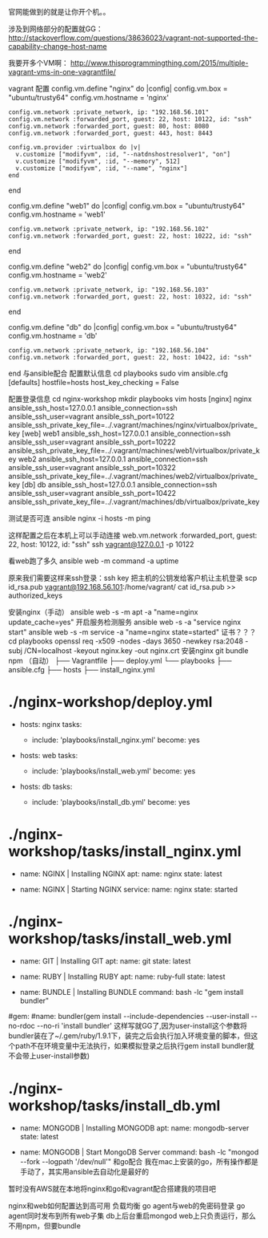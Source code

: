 官网能做到的就是让你开个机。。

涉及到网络部分的配置就GG：
http://stackoverflow.com/questions/38636023/vagrant-not-supported-the-capability-change-host-name

我要开多个VM啊：
http://www.thisprogrammingthing.com/2015/multiple-vagrant-vms-in-one-vagrantfile/

vagrant 配置
config.vm.define "nginx" do |config|
    config.vm.box = "ubuntu/trusty64"
    config.vm.hostname = 'nginx'

    config.vm.network :private_network, ip: "192.168.56.101"
    config.vm.network :forwarded_port, guest: 22, host: 10122, id: "ssh"
    config.vm.network :forwarded_port, guest: 80, host: 8080
    config.vm.network :forwarded_port, guest: 443, host: 8443

    config.vm.provider :virtualbox do |v|
      v.customize ["modifyvm", :id, "--natdnshostresolver1", "on"]
      v.customize ["modifyvm", :id, "--memory", 512]
      v.customize ["modifyvm", :id, "--name", "nginx"]
    end
  end

  config.vm.define "web1" do |config|
    config.vm.box = "ubuntu/trusty64"
    config.vm.hostname = 'web1'

    config.vm.network :private_network, ip: "192.168.56.102"
    config.vm.network :forwarded_port, guest: 22, host: 10222, id: "ssh"
  end

  config.vm.define "web2" do |config|
    config.vm.box = "ubuntu/trusty64"
    config.vm.hostname = 'web2'

    config.vm.network :private_network, ip: "192.168.56.103"
    config.vm.network :forwarded_port, guest: 22, host: 10322, id: "ssh"
  end

  config.vm.define "db" do |config|
    config.vm.box = "ubuntu/trusty64"
    config.vm.hostname = 'db'

    config.vm.network :private_network, ip: "192.168.56.104"
    config.vm.network :forwarded_port, guest: 22, host: 10422, id: "ssh"
  end
与ansible配合
配置默认信息
cd playbooks
sudo vim ansible.cfg
[defaults]
hostfile=hosts
host_key_checking = False

配置登录信息
cd nginx-workshop
mkdir playbooks
vim hosts
[nginx]
nginx ansible_ssh_host=127.0.0.1 ansible_connection=ssh ansible_ssh_user=vagrant ansible_ssh_port=10122 ansible_ssh_private_key_file=../.vagrant/machines/nginx/virtualbox/private_key
[web]
web1 ansible_ssh_host=127.0.0.1 ansible_connection=ssh ansible_ssh_user=vagrant ansible_ssh_port=10222 ansible_ssh_private_key_file=../.vagrant/machines/web1/virtualbox/private_key
web2 ansible_ssh_host=127.0.0.1 ansible_connection=ssh ansible_ssh_user=vagrant ansible_ssh_port=10322 ansible_ssh_private_key_file=../.vagrant/machines/web2/virtualbox/private_key
[db]
db ansible_ssh_host=127.0.0.1 ansible_connection=ssh ansible_ssh_user=vagrant ansible_ssh_port=10422 ansible_ssh_private_key_file=../.vagrant/machines/db/virtualbox/private_key

测试是否可连
ansible nginx -i hosts -m ping

这样配置之后在本机上可以手动连接
web.vm.network :forwarded_port, guest: 22, host: 10122, id: "ssh"
ssh vagrant@127.0.0.1 -p 10122

看web跑了多久
ansible web -m command -a uptime

原来我们需要这样来ssh登录：ssh key
把主机的公钥发给客户机让主机登录
scp id_rsa.pub vagrant@192.168.56.101:/home/vagrant/
cat id_rsa.pub >> authorized_keys

安装nginx（手动）
ansible web -s -m apt -a "name=nginx update_cache=yes"
开启服务检测服务
ansible web -s -a "service nginx start"
ansible web -s -m service -a "name=nginx state=started"
证书？？？
cd playbooks
openssl req -x509 -nodes -days 3650 -newkey rsa:2048 -subj /CN=localhost -keyout nginx.key -out nginx.crt
安装nginx git bundle npm
（自动）
├── Vagrantfile
├── deploy.yml
└── playbooks
    ├── ansible.cfg
    ├── hosts
    ├── install_nginx.yml
# ./nginx-workshop/deploy.yml

- hosts: nginx
  tasks:
    - include: 'playbooks/install_nginx.yml'
      become: yes

- hosts: web
  tasks:
    - include: 'playbooks/install_web.yml'
      become: yes

- hosts: db
  tasks:
    - include: 'playbooks/install_db.yml'
      become: yes

# ./nginx-workshop/tasks/install_nginx.yml

- name: NGINX | Installing NGINX
  apt:
    name: nginx
    state: latest

- name: NGINX | Starting NGINX
  service:
    name: nginx
    state: started
# ./nginx-workshop/tasks/install_web.yml

- name: GIT | Installing GIT
  apt:
    name: git
    state: latest

- name: RUBY | Installing RUBY
  apt:
    name: ruby-full
    state: latest

- name: BUNDLE | Installing BUNDLE
  command: bash -lc "gem install bundler"

#gem:
   #name: bundler(gem install --include-dependencies --user-install --no-rdoc --no-ri 'install bundler' 这样写就GG了,因为user-install这个参数将bundler装在了~/.gem/ruby/1.9.1下，装完之后会执行加入环境变量的脚本，但这个path不在环境变量中无法执行，如果模拟登录之后执行gem install bundler就不会带上user-install参数)

# ./nginx-workshop/tasks/install_db.yml

- name: MONGODB | Installing MONGODB
  apt:
    name: mongodb-server
    state: latest

- name: MONGODB | Start MongoDB Server
  command: bash -lc "mongod --fork --logpath '/dev/null'"
和go配合
我在mac上安装的go，所有操作都是手动了，其实用ansible去自动化是最好的

暂时没有AWS就在本地将nginx和go和vagrant配合搭建我的项目吧

nginx和web如何配置达到高可用 负载均衡
go agent与web的免密码登录
go agent同时发布到所有web子集
db上后台重启mongod
web上只负责运行，那么不用npm，但要bundle
